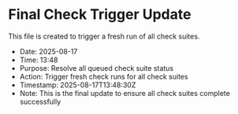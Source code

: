 # Final Check Trigger Update

This file is created to trigger a fresh run of all check suites.

- Date: 2025-08-17
- Time: 13:48
- Purpose: Resolve all queued check suite status
- Action: Trigger fresh check runs for all check suites
- Timestamp: 2025-08-17T13:48:30Z
- Note: This is the final update to ensure all check suites complete successfully

